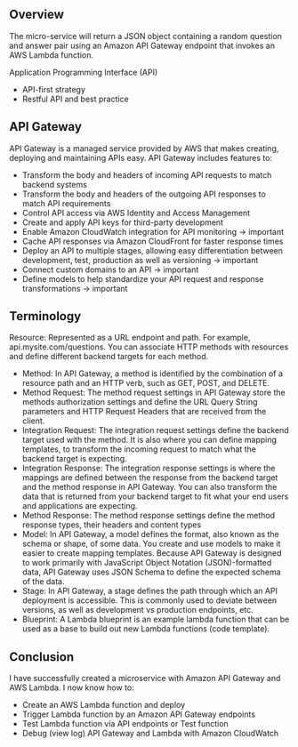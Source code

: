## Overview
The micro-service will return a JSON object containing a random question and answer pair using an Amazon API Gateway endpoint that invokes an AWS Lambda function.

Application Programming Interface (API)
 - API-first strategy
 - Restful API and best practice

## API Gateway

API Gateway is a managed service provided by AWS that makes creating, deploying and maintaining APIs easy. API Gateway includes features to:

 - Transform the body and headers of incoming API requests to match backend systems
 - Transform the body and headers of the outgoing API responses to match API requirements
 - Control API access via AWS Identity and Access Management
 - Create and apply API keys for third-party development
 - Enable Amazon CloudWatch integration for API monitoring -> important
 - Cache API responses via Amazon CloudFront for faster response times
 - Deploy an API to multiple stages, allowing easy differentiation between development, test, production as well as versioning -> important
 - Connect custom domains to an API -> important
 - Define models to help standardize your API request and response transformations -> important

## Terminology

Resource: Represented as a URL endpoint and path. For example, api.mysite.com/questions. You can associate HTTP methods with resources and define different backend targets for each method.

 - Method: In API Gateway, a method is identified by the combination of a resource path and an HTTP verb, such as GET, POST, and DELETE.
 - Method Request: The method request settings in API Gateway store the methods authorization settings and define the URL Query String parameters and HTTP Request Headers that are received from the client.
 - Integration Request: The integration request settings define the backend target used with the method. It is also where you can define mapping templates, to transform the incoming request to match what the backend target is expecting.
 - Integration Response: The integration response settings is where the mappings are defined between the response from the backend target and the method response in API Gateway. You can also transform the data that is returned from your backend target to fit what your end users and applications are expecting.
 - Method Response: The method response settings define the method response types, their headers and content types
 - Model: In API Gateway, a model defines the format, also known as the schema or shape, of some data. You create and use models to make it easier to create mapping templates. Because API Gateway is designed to work primarily with JavaScript Object Notation (JSON)-formatted data, API Gateway uses JSON Schema to define the expected schema of the data.
 - Stage: In API Gateway, a stage defines the path through which an API deployment is accessible. This is commonly used to deviate between versions, as well as development vs production endpoints, etc.
 - Blueprint: A Lambda blueprint is an example lambda function that can be used as a base to build out new Lambda functions (code template).



## Conclusion

I have successfully created a microservice with Amazon API Gateway and AWS Lambda. I now know how to:
- Create an AWS Lambda function and deploy
- Trigger Lambda function by an Amazon API Gateway endpoints
- Test Lambda function via API endpoints or Test function
- Debug (view log) API Gateway and Lambda with Amazon CloudWatch
